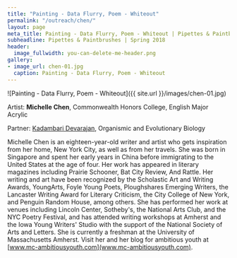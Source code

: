 ```yaml
---
title: "Painting - Data Flurry, Poem - Whiteout"
permalink: "/outreach/chen/"
layout: page
meta_title: Painting - Data Flurry, Poem - Whiteout | Pipettes & Paintbrushes
subheadline: Pipettes & Paintbrushes | Spring 2018
header:
  image_fullwidth: you-can-delete-me-header.png
gallery:
- image_url: chen-01.jpg
  caption: Painting - Data Flurry, Poem - Whiteout
---
```


![Painting - Data Flurry, Poem - Whiteout]({{ site.url }}/images/chen-01.jpg)

Artist: **Michelle Chen**, Commonwealth Honors College, English Major
Acrylic

Partner: [Kadambari Devarajan](http://thatslifesci.com/authors/kdevarajan), Organismic and Evolutionary Biology

Michelle Chen is an eighteen-year-old writer and artist who gets inspiration from her home, New York City, as well as from her travels. She was born in Singapore and spent her early years in China before immigrating to the United States at the age of four. Her work has appeared in literary magazines including Prairie Schooner, Bat City Review, And Rattle. Her writing and art have been recognized by the Scholastic Art and Writing Awards, YoungArts, Foyle Young Poets, Ploughshares Emerging Writers, the Lancaster Writing Award for Literary Criticism, the City College of New York, and Penguin Random House, among others. She has performed her work at venues including Lincoln Center, Sotheby's, the National Arts Club, and the NYC Poetry Festival, and has attended writing workshops at Amherst and the Iowa Young Writers' Studio with the support of the National Society of Arts and Letters. She is currently a freshman at the University of Massachusetts Amherst. Visit her and her blog for ambitious youth at [www.mc-ambitiousyouth.com](www.mc-ambitiousyouth.com).
